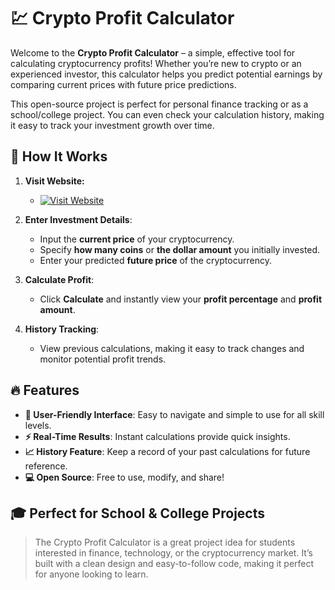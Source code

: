 # 💹 Crypto Profit Calculator

Welcome to the **Crypto Profit Calculator** – a simple, effective tool for calculating cryptocurrency profits! Whether you’re new to crypto or an experienced investor, this calculator helps you predict potential earnings by comparing current prices with future price predictions.

This open-source project is perfect for personal finance tracking or as a school/college project. You can even check your calculation history, making it easy to track your investment growth over time.

## 🌟 How It Works

1. **Visit Website:**

    - [![Visit Website](https://img.shields.io/badge/Visit-Website-blue?style=for-the-badge)](https://sujon0x1.github.io/crypto-calculator/)

2. **Enter Investment Details**:
   - Input the **current price** of your cryptocurrency.
   - Specify **how many coins** or **the dollar amount** you initially invested.
   - Enter your predicted **future price** of the cryptocurrency.

3. **Calculate Profit**:
   - Click **Calculate** and instantly view your **profit percentage** and **profit amount**.
   
4. **History Tracking**:
   - View previous calculations, making it easy to track changes and monitor potential profit trends.

## 🔥 Features

- **🚀 User-Friendly Interface**: Easy to navigate and simple to use for all skill levels.
- **⚡ Real-Time Results**: Instant calculations provide quick insights.
- **📈 History Feature**: Keep a record of your past calculations for future reference.
- **💻 Open Source**: Free to use, modify, and share!

## 🎓 Perfect for School & College Projects

> The Crypto Profit Calculator is a great project idea for students interested in finance, technology, or the cryptocurrency market. It’s built with a clean design and easy-to-follow code, making it perfect for anyone looking to learn.
> 
